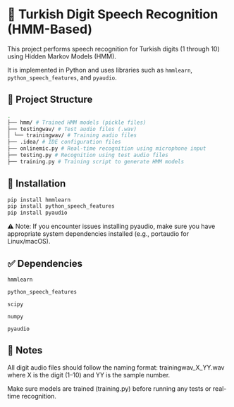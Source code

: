 # 🎤 Turkish Digit Speech Recognition (HMM-Based)

This project performs speech recognition for Turkish digits (1 through 10) using Hidden Markov Models (HMM). 

It is implemented in Python and uses libraries such as `hmmlearn`, `python_speech_features`, and `pyaudio`.

## 📁 Project Structure

```bash
.
├── hmm/ # Trained HMM models (pickle files)
├── testingwav/ # Test audio files (.wav)
│ └── trainingwav/ # Training audio files
├── .idea/ # IDE configuration files
├── onlinemic.py # Real-time recognition using microphone input
├── testing.py # Recognition using test audio files
├── training.py # Training script to generate HMM models
  ```

## 🔧 Installation

```bash
pip install hmmlearn
pip install python_speech_features
pip install pyaudio
  ```
⚠️ Note: If you encounter issues installing pyaudio, make sure you have appropriate system dependencies installed (e.g., portaudio for Linux/macOS).

## ✅ Dependencies

`hmmlearn`

`python_speech_features`

`scipy`

`numpy`

`pyaudio`

## 📌 Notes

All digit audio files should follow the naming format: trainingwav_X_YY.wav where X is the digit (1–10) and YY is the sample number.

Make sure models are trained (training.py) before running any tests or real-time recognition.

